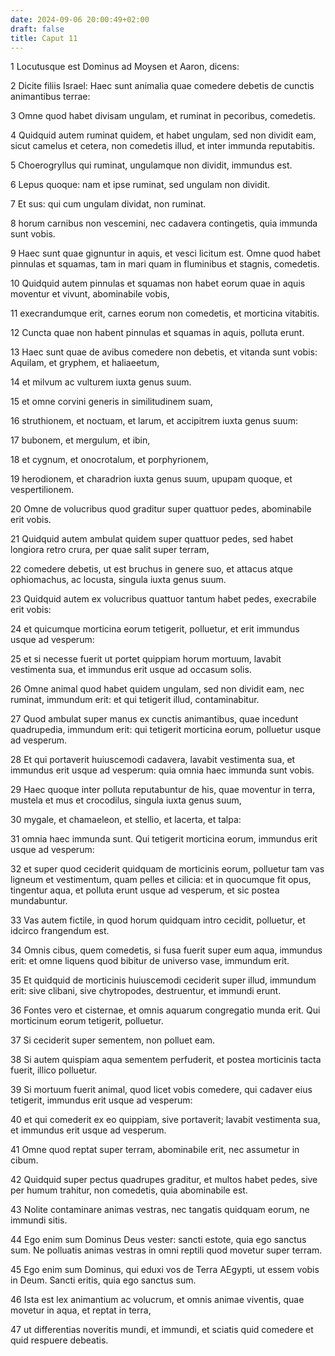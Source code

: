 ```yaml
---
date: 2024-09-06 20:00:49+02:00
draft: false
title: Caput 11
---
```





1 Locutusque est Dominus ad Moysen et Aaron, dicens:

2 Dicite filiis Israel: Haec sunt animalia quae comedere debetis de cunctis animantibus terrae:

3 Omne quod habet divisam ungulam, et ruminat in pecoribus, comedetis.

4 Quidquid autem ruminat quidem, et habet ungulam, sed non dividit eam, sicut camelus et cetera, non comedetis illud, et inter immunda reputabitis.

5 Choerogryllus qui ruminat, ungulamque non dividit, immundus est.

6 Lepus quoque: nam et ipse ruminat, sed ungulam non dividit.

7 Et sus: qui cum ungulam dividat, non ruminat.

8 horum carnibus non vescemini, nec cadavera contingetis, quia immunda sunt vobis.

9 Haec sunt quae gignuntur in aquis, et vesci licitum est. Omne quod habet pinnulas et squamas, tam in mari quam in fluminibus et stagnis, comedetis.

10 Quidquid autem pinnulas et squamas non habet eorum quae in aquis moventur et vivunt, abominabile vobis,

11 execrandumque erit, carnes eorum non comedetis, et morticina vitabitis.

12 Cuncta quae non habent pinnulas et squamas in aquis, polluta erunt.

13 Haec sunt quae de avibus comedere non debetis, et vitanda sunt vobis: Aquilam, et gryphem, et haliaeetum,

14 et milvum ac vulturem iuxta genus suum.

15 et omne corvini generis in similitudinem suam,

16 struthionem, et noctuam, et larum, et accipitrem iuxta genus suum:

17 bubonem, et mergulum, et ibin,

18 et cygnum, et onocrotalum, et porphyrionem,

19 herodionem, et charadrion iuxta genus suum, upupam quoque, et vespertilionem.

20 Omne de volucribus quod graditur super quattuor pedes, abominabile erit vobis.

21 Quidquid autem ambulat quidem super quattuor pedes, sed habet longiora retro crura, per quae salit super terram,

22 comedere debetis, ut est bruchus in genere suo, et attacus atque ophiomachus, ac locusta, singula iuxta genus suum.

23 Quidquid autem ex volucribus quattuor tantum habet pedes, execrabile erit vobis:

24 et quicumque morticina eorum tetigerit, polluetur, et erit immundus usque ad vesperum:

25 et si necesse fuerit ut portet quippiam horum mortuum, lavabit vestimenta sua, et immundus erit usque ad occasum solis.

26 Omne animal quod habet quidem ungulam, sed non dividit eam, nec ruminat, immundum erit: et qui tetigerit illud, contaminabitur.

27 Quod ambulat super manus ex cunctis animantibus, quae incedunt quadrupedia, immundum erit: qui tetigerit morticina eorum, polluetur usque ad vesperum.

28 Et qui portaverit huiuscemodi cadavera, lavabit vestimenta sua, et immundus erit usque ad vesperum: quia omnia haec immunda sunt vobis.

29 Haec quoque inter polluta reputabuntur de his, quae moventur in terra, mustela et mus et crocodilus, singula iuxta genus suum,

30 mygale, et chamaeleon, et stellio, et lacerta, et talpa:

31 omnia haec immunda sunt. Qui tetigerit morticina eorum, immundus erit usque ad vesperum:

32 et super quod ceciderit quidquam de morticinis eorum, polluetur tam vas ligneum et vestimentum, quam pelles et cilicia: et in quocumque fit opus, tingentur aqua, et polluta erunt usque ad vesperum, et sic postea mundabuntur.

33 Vas autem fictile, in quod horum quidquam intro cecidit, polluetur, et idcirco frangendum est.

34 Omnis cibus, quem comedetis, si fusa fuerit super eum aqua, immundus erit: et omne liquens quod bibitur de universo vase, immundum erit.

35 Et quidquid de morticinis huiuscemodi ceciderit super illud, immundum erit: sive clibani, sive chytropodes, destruentur, et immundi erunt.

36 Fontes vero et cisternae, et omnis aquarum congregatio munda erit. Qui morticinum eorum tetigerit, polluetur.

37 Si ceciderit super sementem, non polluet eam.

38 Si autem quispiam aqua sementem perfuderit, et postea morticinis tacta fuerit, illico polluetur.

39 Si mortuum fuerit animal, quod licet vobis comedere, qui cadaver eius tetigerit, immundus erit usque ad vesperum:

40 et qui comederit ex eo quippiam, sive portaverit; lavabit vestimenta sua, et immundus erit usque ad vesperum.

41 Omne quod reptat super terram, abominabile erit, nec assumetur in cibum.

42 Quidquid super pectus quadrupes graditur, et multos habet pedes, sive per humum trahitur, non comedetis, quia abominabile est.

43 Nolite contaminare animas vestras, nec tangatis quidquam eorum, ne immundi sitis.

44 Ego enim sum Dominus Deus vester: sancti estote, quia ego sanctus sum. Ne polluatis animas vestras in omni reptili quod movetur super terram.

45 Ego enim sum Dominus, qui eduxi vos de Terra AEgypti, ut essem vobis in Deum. Sancti eritis, quia ego sanctus sum.

46 Ista est lex animantium ac volucrum, et omnis animae viventis, quae movetur in aqua, et reptat in terra,

47 ut differentias noveritis mundi, et immundi, et sciatis quid comedere et quid respuere debeatis.

